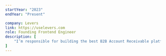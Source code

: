```yaml
---
startYear: "2023"
endYear: "Present"

company: Levers
link: https://uselevers.com
role: Founding Frontend Engineer
description: [
    "I’m responsible for building the best B2B Account Receivable platform of the Middle East and Northern Africa."
]
---
```

